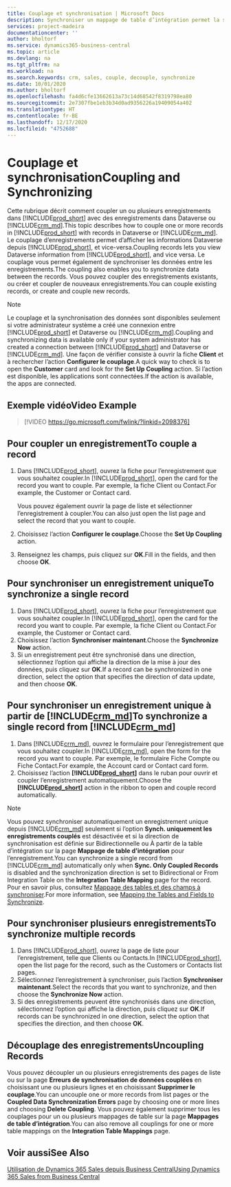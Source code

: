 ```yaml
---
title: Couplage et synchronisation | Microsoft Docs
description: Synchroniser un mappage de table d’intégration permet la synchronisation des données dans tous les enregistrements dans une table de Business Central ainsi que de la table Dynamics 365 Sales qui sont couplées.
services: project-madeira
documentationcenter: ''
author: bholtorf
ms.service: dynamics365-business-central
ms.topic: article
ms.devlang: na
ms.tgt_pltfrm: na
ms.workload: na
ms.search.keywords: crm, sales, couple, decouple, synchronize
ms.date: 10/01/2020
ms.author: bholtorf
ms.openlocfilehash: fa4d6cfe13662613a73c14d68542f8319798ea80
ms.sourcegitcommit: 2e7307fbe1eb3b34d0ad9356226a19409054a402
ms.translationtype: HT
ms.contentlocale: fr-BE
ms.lasthandoff: 12/17/2020
ms.locfileid: "4752688"
---
```

# <a name="coupling-and-synchronizing"></a><span data-ttu-id="a2602-103">Couplage et synchronisation</span><span class="sxs-lookup"><span data-stu-id="a2602-103">Coupling and Synchronizing</span></span>
<span data-ttu-id="a2602-104">Cette rubrique décrit comment coupler un ou plusieurs enregistrements dans [!INCLUDE[prod_short](includes/prod_short.md)] avec des enregistrements dans Dataverse ou [!INCLUDE[crm_md](includes/crm_md.md)].</span><span class="sxs-lookup"><span data-stu-id="a2602-104">This topic describes how to couple one or more records in [!INCLUDE[prod_short](includes/prod_short.md)] with records in Dataverse or [!INCLUDE[crm_md](includes/crm_md.md)].</span></span> <span data-ttu-id="a2602-105">Le couplage d’enregistrements permet d’afficher les informations Dataverse depuis [!INCLUDE[prod_short](includes/prod_short.md)], et vice-versa.</span><span class="sxs-lookup"><span data-stu-id="a2602-105">Coupling records lets you view Dataverse information from [!INCLUDE[prod_short](includes/prod_short.md)], and vice versa.</span></span> <span data-ttu-id="a2602-106">Le couplage vous permet également de synchroniser les données entre les enregistrements.</span><span class="sxs-lookup"><span data-stu-id="a2602-106">The coupling also enables you to synchronize data between the records.</span></span> <span data-ttu-id="a2602-107">Vous pouvez coupler des enregistrements existants, ou créer et coupler de nouveaux enregistrements.</span><span class="sxs-lookup"><span data-stu-id="a2602-107">You can couple existing records, or create and couple new records.</span></span>

> [!Note]
> <span data-ttu-id="a2602-108">Le couplage et la synchronisation des données sont disponibles seulement si votre administrateur système a créé une connexion entre [!INCLUDE[prod_short](includes/prod_short.md)] et Dataverse ou [!INCLUDE[crm_md](includes/crm_md.md)].</span><span class="sxs-lookup"><span data-stu-id="a2602-108">Coupling and synchronizing data is available only if your system administrator has created a connection between [!INCLUDE[prod_short](includes/prod_short.md)] and Dataverse or [!INCLUDE[crm_md](includes/crm_md.md)].</span></span> <span data-ttu-id="a2602-109">Une façon de vérifier consiste à ouvrir la fiche **Client** et à rechercher l’action **Configurer le couplage**.</span><span class="sxs-lookup"><span data-stu-id="a2602-109">A quick way to check is to open the **Customer** card and look for the **Set Up Coupling** action.</span></span> <span data-ttu-id="a2602-110">Si l’action est disponible, les applications sont connectées.</span><span class="sxs-lookup"><span data-stu-id="a2602-110">If the action is available, the apps are connected.</span></span>   

## <a name="video-example"></a><span data-ttu-id="a2602-111">Exemple vidéo</span><span class="sxs-lookup"><span data-stu-id="a2602-111">Video Example</span></span>

> [!VIDEO https://go.microsoft.com/fwlink/?linkid=2098376]

## <a name="to-couple-a-record"></a><span data-ttu-id="a2602-112">Pour coupler un enregistrement</span><span class="sxs-lookup"><span data-stu-id="a2602-112">To couple a record</span></span>  
1.  <span data-ttu-id="a2602-113">Dans [!INCLUDE[prod_short](includes/prod_short.md)], ouvrez la fiche pour l’enregistrement que vous souhaitez coupler.</span><span class="sxs-lookup"><span data-stu-id="a2602-113">In [!INCLUDE[prod_short](includes/prod_short.md)], open the card for the record you want to couple.</span></span> <span data-ttu-id="a2602-114">Par exemple, la fiche Client ou Contact.</span><span class="sxs-lookup"><span data-stu-id="a2602-114">For example, the Customer or Contact card.</span></span>  

    <span data-ttu-id="a2602-115">Vous pouvez également ouvrir la page de liste et sélectionner l’enregistrement à coupler.</span><span class="sxs-lookup"><span data-stu-id="a2602-115">You can also just open the list page and select the record that you want to couple.</span></span>  

2.  <span data-ttu-id="a2602-116">Choisissez l’action **Configurer le couplage**.</span><span class="sxs-lookup"><span data-stu-id="a2602-116">Choose the **Set Up Coupling** action.</span></span>  
3.  <span data-ttu-id="a2602-117">Renseignez les champs, puis cliquez sur **OK**.</span><span class="sxs-lookup"><span data-stu-id="a2602-117">Fill in the fields, and then choose **OK**.</span></span>  

## <a name="to-synchronize-a-single-record"></a><span data-ttu-id="a2602-118">Pour synchroniser un enregistrement unique</span><span class="sxs-lookup"><span data-stu-id="a2602-118">To synchronize a single record</span></span>  
1.  <span data-ttu-id="a2602-119">Dans [!INCLUDE[prod_short](includes/prod_short.md)], ouvrez la fiche pour l’enregistrement que vous souhaitez coupler.</span><span class="sxs-lookup"><span data-stu-id="a2602-119">In [!INCLUDE[prod_short](includes/prod_short.md)], open the card for the record you want to couple.</span></span> <span data-ttu-id="a2602-120">Par exemple, la fiche Client ou Contact.</span><span class="sxs-lookup"><span data-stu-id="a2602-120">For example, the Customer or Contact card.</span></span>  
2.  <span data-ttu-id="a2602-121">Choisissez l’action **Synchroniser maintenant**.</span><span class="sxs-lookup"><span data-stu-id="a2602-121">Choose the **Synchronize Now** action.</span></span>  
3.  <span data-ttu-id="a2602-122">Si un enregistrement peut être synchronisé dans une direction, sélectionnez l’option qui affiche la direction de la mise à jour des données, puis cliquez sur **OK**.</span><span class="sxs-lookup"><span data-stu-id="a2602-122">If a record can be synchronized in one direction, select the option that specifies the direction of data update, and then choose **OK**.</span></span>  

## <a name="to-synchronize-a-single-record-from-crm_md"></a><span data-ttu-id="a2602-123">Pour synchroniser un enregistrement unique à partir de [!INCLUDE[crm_md](includes/crm_md.md)]</span><span class="sxs-lookup"><span data-stu-id="a2602-123">To synchronize a single record from [!INCLUDE[crm_md](includes/crm_md.md)]</span></span>  
1.  <span data-ttu-id="a2602-124">Dans [!INCLUDE[crm_md](includes/crm_md.md)], ouvrez le formulaire pour l’enregistrement que vous souhaitez coupler.</span><span class="sxs-lookup"><span data-stu-id="a2602-124">In [!INCLUDE[crm_md](includes/crm_md.md)], open the form for the record you want to couple.</span></span> <span data-ttu-id="a2602-125">Par exemple, le formulaire Fiche Compte ou Fiche Contact.</span><span class="sxs-lookup"><span data-stu-id="a2602-125">For example, the Account card or Contact card form.</span></span>  
2.  <span data-ttu-id="a2602-126">Choisissez l’action **[!INCLUDE[prod_short](includes/prod_short.md)]** dans le ruban pour ouvrir et coupler l’enregistrement automatiquement.</span><span class="sxs-lookup"><span data-stu-id="a2602-126">Choose the **[!INCLUDE[prod_short](includes/prod_short.md)]** action in the ribbon to open and couple record automatically.</span></span>

> [!Note]
> <span data-ttu-id="a2602-127">Vous pouvez synchroniser automatiquement un enregistrement unique depuis [!INCLUDE[crm_md](includes/crm_md.md)] seulement si l’option **Synch. uniquement les enregistrements couplés** est désactivée et si la direction de synchronisation est définie sur Bidirectionnelle ou À partir de la table d’intégration sur la page **Mappage de table d’intégration** pour l’enregistrement.</span><span class="sxs-lookup"><span data-stu-id="a2602-127">You can synchronize a single record from [!INCLUDE[crm_md](includes/crm_md.md)] automatically only when **Sync. Only Coupled Records** is disabled and the synchronization direction is set to Bidirectional or From Integration Table on the **Integration Table Mapping** page for the record.</span></span> <span data-ttu-id="a2602-128">Pour en savoir plus, consultez [Mappage des tables et des champs à synchroniser](admin-how-to-modify-table-mappings-for-synchronization.md#creating-new-records).</span><span class="sxs-lookup"><span data-stu-id="a2602-128">For more information, see [Mapping the Tables and Fields to Synchronize](admin-how-to-modify-table-mappings-for-synchronization.md#creating-new-records).</span></span>     

## <a name="to-synchronize-multiple-records"></a><span data-ttu-id="a2602-129">Pour synchroniser plusieurs enregistrements</span><span class="sxs-lookup"><span data-stu-id="a2602-129">To synchronize multiple records</span></span>  
1.  <span data-ttu-id="a2602-130">Dans [!INCLUDE[prod_short](includes/prod_short.md)], ouvrez la page de liste pour l’enregistrement, telle que Clients ou Contacts.</span><span class="sxs-lookup"><span data-stu-id="a2602-130">In [!INCLUDE[prod_short](includes/prod_short.md)], open the list page for the record, such as the Customers or Contacts list pages.</span></span>  
2.  <span data-ttu-id="a2602-131">Sélectionnez l’enregistrement à synchroniser, puis l’action **Synchroniser maintenant**.</span><span class="sxs-lookup"><span data-stu-id="a2602-131">Select the records that you want to synchronize, and then choose the **Synchronize Now** action.</span></span>  
3.  <span data-ttu-id="a2602-132">Si des enregistrements peuvent être synchronisés dans une direction, sélectionnez l’option qui affiche la direction, puis cliquez sur **OK**.</span><span class="sxs-lookup"><span data-stu-id="a2602-132">If records can be synchronized in one direction, select the option that specifies the direction, and then choose **OK**.</span></span>  

## <a name="uncoupling-records"></a><span data-ttu-id="a2602-133">Découplage des enregistrements</span><span class="sxs-lookup"><span data-stu-id="a2602-133">Uncoupling Records</span></span>
<span data-ttu-id="a2602-134">Vous pouvez découpler un ou plusieurs enregistrements des pages de liste ou sur la page **Erreurs de synchronisation de données couplées** en choisissant une ou plusieurs lignes et en choisissant **Supprimer le couplage**.</span><span class="sxs-lookup"><span data-stu-id="a2602-134">You can uncouple one or more records from list pages or the **Coupled Data Synchronization Errors** page by choosing one or more lines and choosing **Delete Coupling**.</span></span> <span data-ttu-id="a2602-135">Vous pouvez également supprimer tous les couplages pour un ou plusieurs mappages de table sur la page **Mappages de table d’intégration**.</span><span class="sxs-lookup"><span data-stu-id="a2602-135">You can also remove all couplings for one or more table mappings on the **Integration Table Mappings** page.</span></span>

## <a name="see-also"></a><span data-ttu-id="a2602-136">Voir aussi</span><span class="sxs-lookup"><span data-stu-id="a2602-136">See Also</span></span>  
[<span data-ttu-id="a2602-137">Utilisation de Dynamics 365 Sales depuis Business Central</span><span class="sxs-lookup"><span data-stu-id="a2602-137">Using Dynamics 365 Sales from Business Central</span></span>](marketing-integrate-dynamicscrm.md)
